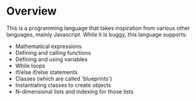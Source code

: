 # Overview
This is a programming language that takes inspiration from various other languages, mainly Javascript.
While it is buggy, this language supports:
- Mathematical expressions
- Defining and calling functions
- Defining and using variables
- While loops
- If/else if/else statements
- Classes (which are called 'blueprints')
- Instantiating classes to create objects
- N-dimensional lists and indexing for those lists